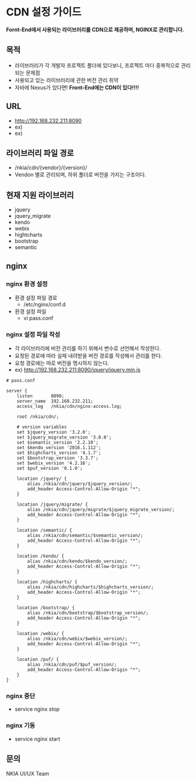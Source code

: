 # CDN 설정 가이드

**Fornt-End에서 사용되는 라이브러리를 CDN으로 제공하며, NGINX로 관리합니다.**

## 목적

  - 라이브러리가 각 개발자 프로젝트 폴더에 있다보니, 프로젝트 마다 중복적으로 관리되는 문제점
  - 사용되고 있는 라이브러리에 관한 버전 관리 취약
  - 자바에 Nexus가 있다면! **Front-End에는 CDN이 있다!!!!**

## URL
  - http://192.168.232.211:8090
  - ex) <link rel="stylesheet" type="text/css" href="http://192.168.232.211:8090/semantic/semantic.min.css">
  - ex) <script src="http://192.168.232.211:8090/jquery/jquery.min.js"></script>

## 라이브러리 파일 경로

- /nkia/cdn/{vendor}/{version}/
- Vendon 별로 관리되며, 하위 폴더로 버전을 가지는 구조이다.

## 현재 지원 라이브러리
- jquery
- jquery_migrate
- kendo
- webix
- hightcharts
- bootstrap
- semantic

## nginx

### nginx 환경 설정
- 환경 설정 파일 경로
    - /etc/nginx/conf.d
- 환경 설정 파일
    - vi pass.conf

### nginx 설정 파일 작성
- 각 라이브러리에 버전 관리를 하기 위해서 변수로 선언해서 작성한다.
- 요청된 경로에 따라 실제 내려받을 버전 경로를 작성해서 관리를 한다.
- 요청 경로에는 따로 버전을 명시하지 않는다.
- ex) http://192.168.232.211:8090/jquery/jquery.min.js

```
# pass.conf

server {
	listen       8090;
	server_name  192.168.232.211;
	access_log	 /nkia/cdn/nginx-access.log;

	root /nkia/cdn/;

	# version variables
	set $jquery_version '3.2.0';
	set $jquery_migrate_version '3.0.0';
	set $semantic_version '2.2.10';
	set $kendo_version '2016.1.112';
	set $highcharts_version '4.1.7';
	set $bootstrap_version '3.3.7';
	set $webix_version '4.2.16';
	set $puf_version '0.1.0';

	location /jquery/ {
		alias /nkia/cdn/jquery/$jquery_version/;
        add_header Access-Control-Allow-Origin "*";
	}

	location /jquery/migrate/ {
		alias /nkia/cdn/jquery/migrate/$jquery_migrate_version/;
        add_header Access-Control-Allow-Origin "*";
	}

	location /semantic/ {
		alias /nkia/cdn/semantic/$semantic_version/;
        add_header Access-Control-Allow-Origin "*";
	}

	location /kendo/ {
		alias /nkia/cdn/kendo/$kendo_version/;
        add_header Access-Control-Allow-Origin "*";
	}

	location /highcharts/ {
		alias /nkia/cdn/highcharts/$highcharts_version/;
        add_header Access-Control-Allow-Origin "*";
	}

	location /bootstrap/ {
		alias /nkia/cdn/bootstrap/$bootstrap_version/;
        add_header Access-Control-Allow-Origin "*";
	}

	location /webix/ {
		alias /nkia/cdn/webix/$webix_version/;
        add_header Access-Control-Allow-Origin "*";
	}

	location /puf/ {
		alias /nkia/cdn/puf/$puf_version/;
        add_header Access-Control-Allow-Origin "*";
	}
}
```

### nginx 중단
- service nginx stop

### nginx 기동
- service nginx start

## 문의
NKIA UI/UX Team
